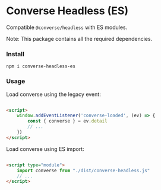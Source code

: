 # Converse Headless (ES)

Compatible `@converse/headless` with ES modules.

Note: This package contains all the required dependencies.

### Install

    npm i converse-headless-es

### Usage

Load converse using the legacy event:

```html

<script>
    window.addEventListener('converse-loaded', (ev) => {
        const { converse } = ev.detail
        // ...
    })
</script>
```

Load converse using ES import:

```html

<script type="module">
    import converse from "./dist/converse-headless.js"
    // ...
</script>
```
